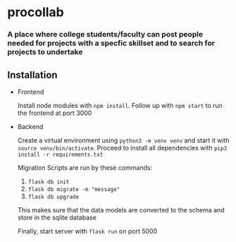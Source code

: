 # procollab

### A place where college students/faculty can post people needed for projects with a specfic skillset and to search for projects to undertake

## Installation

* Frontend

    Install node modules with `npm install`. Follow up with `npm start` to run the frontend at port 3000

* Backend

    Create a virtual environment using `python3 -m venv venv` and start it with `source venv/bin/activate`. Proceed to install all dependencies with `pip3 install -r requirements.txt`

    Migration Scripts are run by these commands:
    1. `flask db init`
    2. `flask db migrate -m "message"`
    3. `flask db upgrade`

    This makes sure that the data models are converted to the schema and store in the sqlite database

    Finally, start server with `flask run` on port 5000
